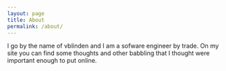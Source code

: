 ```yaml
---
layout: page
title: About
permalink: /about/
---
```


I go by the name of vblinden and I am a sofware engineer by trade. On my site you can find some thoughts and other babbling that I thought were important enough to put online.
